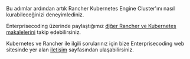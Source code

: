 Bu adımlar ardından artık Rancher Kubernetes Engine Cluster'ını nasıl kurabileceğinizi deneyimlediniz.

Enterprisecoding üzerinde paylaştığımız [diğer Rancher ve Kubernetes makalelerini](http://www.enterprisecoding.com/post/tag/kubernetes) takip edebilirsiniz.

Kubernetes ve Rancher ile ilgili sorularınız için bize Enterprisecoding web sitesinde yer alan [iletişim](https://enterprisecoding.com/iletisim/) sayfasından ulaşabilirsiniz.